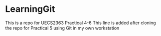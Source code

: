 # LearningGit
This is a repo for UECS2363 Practical 4-6
This line is added after cloning the repo for Practical 5
using Git in my own workstation